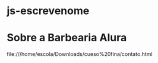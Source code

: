 # js-escrevenome 
<h1>Sobre a Barbearia Alura</h1>
file:///home/escola/Downloads/cueso%20fina/contato.html
